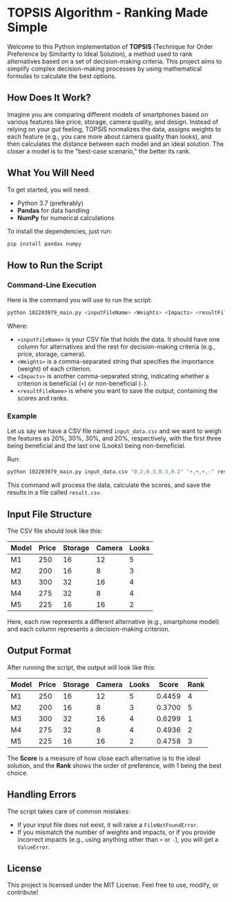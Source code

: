 # TOPSIS Algorithm - Ranking Made Simple

Welcome to this Python implementation of **TOPSIS** (Technique for Order Preference by Similarity to Ideal Solution), a method used to rank alternatives based on a set of decision-making criteria. This project aims to simplify complex decision-making processes by using mathematical formulas to calculate the best options.

## How Does It Work?

Imagine you are comparing different models of smartphones based on various features like price, storage, camera quality, and design. Instead of relying on your gut feeling, TOPSIS normalizes the data, assigns weights to each feature (e.g., you care more about camera quality than looks), and then calculates the distance between each model and an ideal solution. The closer a model is to the "best-case scenario," the better its rank.

## What You Will Need

To get started, you will need:
- Python 3.7 (preferably)
- **Pandas** for data handling
- **NumPy** for numerical calculations

To install the dependencies, just run:

```bash
pip install pandas numpy
```

## How to Run the Script

### Command-Line Execution

Here is the command you will use to run the script:

```bash
python 102203979_main.py <inputFileName> <Weights> <Impacts> <resultFileName>
```

Where:
- `<inputFileName>` is your CSV file that holds the data. It should have one column for alternatives and the rest for decision-making criteria (e.g., price, storage, camera).
- `<Weights>` is a comma-separated string that specifies the importance (weight) of each criterion.
- `<Impacts>` is another comma-separated string, indicating whether a criterion is beneficial (`+`) or non-beneficial (`-`).
- `<resultFileName>` is where you want to save the output, containing the scores and ranks.

### Example

Let us say we have a CSV file named `input_data.csv` and we want to weigh the features as 20%, 30%, 30%, and 20%, respectively, with the first three being beneficial and the last one (Looks) being non-beneficial.

Run:

```bash
python 102203979_main.py input_data.csv "0.2,0.3,0.3,0.2" "+,+,+,-" result.csv
```

This command will process the data, calculate the scores, and save the results in a file called `result.csv`.

## Input File Structure

The CSV file should look like this:

| Model | Price | Storage | Camera | Looks |
|-------|-------|---------|--------|-------|
| M1    | 250   | 16      | 12     | 5     |
| M2    | 200   | 16      | 8      | 3     |
| M3    | 300   | 32      | 16     | 4     |
| M4    | 275   | 32      | 8      | 4     |
| M5    | 225   | 16      | 16     | 2     |

Here, each row represents a different alternative (e.g., smartphone model) and each column represents a decision-making criterion.

## Output Format

After running the script, the output will look like this:

| Model | Price | Storage | Camera | Looks | Score        | Rank |
|-------|-------|---------|--------|-------|--------------|------|
| M1    | 250   | 16      | 12     | 5     | 0.4459       | 4    |
| M2    | 200   | 16      | 8      | 3     | 0.3700       | 5    |
| M3    | 300   | 32      | 16     | 4     | 0.6299       | 1    |
| M4    | 275   | 32      | 8      | 4     | 0.4936       | 2    |
| M5    | 225   | 16      | 16     | 2     | 0.4758       | 3    |

The **Score** is a measure of how close each alternative is to the ideal solution, and the **Rank** shows the order of preference, with 1 being the best choice.

## Handling Errors

The script takes care of common mistakes:
- If your input file does not exist, it will raise a `FileNotFoundError`.
- If you mismatch the number of weights and impacts, or if you provide incorrect impacts (e.g., using anything other than `+` or `-`), you will get a `ValueError`.

## License

This project is licensed under the MIT License. Feel free to use, modify, or contribute!
